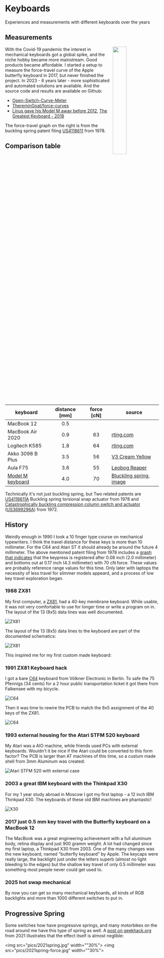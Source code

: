 # Keyboards

Experiences and measurements with different keyboards over the years

## Measurements

<img src="pics/US4118611A_2.jpg" align="right" width="30%">

With the Covid-19 pandemic the interest in mechanical keyboards got a global spike, and the niche hobby became more mainstream. Good products became affordable. I started a setup to measure the force-travel curve of the Apple butterfly keyboard in 2017, but never finished the project. In 2023 - 6 years later - more sophisticated and automated solutions are available. And the source code and results are available on Github:

- [Open-Switch-Curve-Meter](https://github.com/bluepylons/Open-Switch-Curve-Meter)
- [ThereminGoat/force-curves](https://github.com/ThereminGoat/force-curves)
- [Linus gave his Model M away before 2012](https://www.youtube.com/watch?v=hkmBzKTuE2w), [The Greatest Keyboard - 2018](https://www.youtube.com/watch?v=D7wmMZmMinM)

The force-travel graph on the right is from the buckling spring patent filing [US4118611](https://patents.google.com/patent/US4118611/en) from 1978.

## Comparison table

| keyboard         | distance [mm] | force [cN] | source          |
|------------------|:-------------:|:----------:|-----------------|
| MacBook 12       |           0.5 |            |                 |
| MacBook Air 2020 |           0.9 |         63 | [rting.com](https://www.rtings.com/laptop/reviews/apple/macbook-air-13-m1-2020)       |
| Logitech K585    |           1.8 |         64 | [rting.com](https://www.rtings.com/keyboard/1-3-1/graph/23175/key-switch-actuation-graph/logitech-k585-vs-apple-magic-keyboard-2017/38163/1601)       |
| Akko 3098 B Plus |           3.5 |         56 | [V3 Cream Yellow](https://github.com/ThereminGoat/force-curves/tree/main/Akko%20V3%20Cream%20Yellow) |
| Aula F75         |           3.6 |         55 | [Leobog Reaper](https://github.com/ThereminGoat/force-curves/tree/main/Leobog%20Reaper)   |
| [Model M keyboard](https://en.wikipedia.org/wiki/Model_M_keyboard) |  4.0 |  70 | [Bluckling spring](https://en.wikipedia.org/wiki/Buckling_spring),  [image](https://sharktastica.co.uk/resources/images/patents/US4118611A_2.jpg) |

Technically it's not just buckling spring, but 
Two related patents are [US4118611A](https://patents.google.com/patent/US4118611/en) Buckling spring torsional snap actuator from 1978 and [Catastrophically buckling compression column switch and actuator](https://patentimages.storage.googleapis.com/36/4b/99/36af15e33d4aff/US3699296.pdf) ([US3699296A](https://patents.google.com/patent/US3699296A/en)) from 1972.

## History

Weirdly enough in 1990 I took a 10 finger type course on mechanical typewriters. I think the travel distance for these keys is more than 10 millimeter. For the C64 and Atari ST it should already be around the future 4 millimeter. The above mentioned patent filing from 1978 includes a [graph that indicates](https://sharktastica.co.uk/resources/images/patents/US4118611A_2.jpg) that the keypress is registered after 0.08 inch (2.0 millimeter) and bottoms out at 0.17 inch (4.3 millimeter) with 70 cN force. These values are probably reference range values for this time. Only later with laptops the necessity of less travel for slimmer models appeard, and a process of low key travel exploration began.

###  1988 ZX81

My first computer, a [ZX81](https://en.wikipedia.org/wiki/ZX81), had a 40-key membrane keyboard. While usable, it was not very comfortable to use for longer time or write a program on in. The layout of the 13 (8x5) data lines was well documented. 

![ZX81](pics/ZX81.jpg)

The layout of the 13 (8x5) data lines to the keyboard are part of the documented schematics:

![ZX81](pics/ZX81-schematics.jpg)

This inspired me for my first custom made keyboard:

### 1991 ZX81 Keyboard hack

I got a bare [C64](https://en.wikipedia.org/wiki/Commodore_64) keyboard from Völkner Electronic in Berlin. To safe the 75 Pfennigs (34 cents) for a 2 hour public transportation ticket it got there from Falkensee with my bicycle.

![C64](pics/C64.jpg)

Then it was time to rewire the PCB to match the 8x5 assignment of the 40 keys of the ZX81. 

![C64](pics/C64-PCB.jpg)


### 1993 external housing for the Atari STFM 520 keyboard

My Atari was a AIO machine, while friends used PCs with external keyboards. Wouldn't it be nice if the Atari could be converted to this form factor? The PCB is larger than AT machines of this time, so a custum made shell from 3mm Aluminum was created:

![Atari STFM 520 with external case](pics/atari1024.jpg)

### 2003 a great IBM keyboard with the Thinkpad X30

For my 1 year study abroad in Moscow I got my first laptop - a 12 inch IBM Thinkpad X30. The keyboards of these old IBM machines are phantastic!

![X30](pics/x30.jpg)

### 2017 just 0.5 mm key travel with the Butterfly keyboard on a MacBook 12

The MacBook was a great engineering achievement with a full aluminum body, retina display and just 900 gramm weight. A lot had changed since my first laptop, a Thinkpad X30 from 2003. One of the many changes was the new keyboard, named "butterfly keyboard" by Apple. The keycaps were really large, the backlight just under the letters superb (almost no light bleeding to the edges) but the shallow key travel of only 0.5 millimeter was something most people never could get used to.

### 2025 hot swap mechanical

By now you can get so many mechanical keyboards, all kinds of RGB backlights and more than 1000 different switches to put in.

## Progressive Spring

Some switches how have progressive springs, and many motorbikes on the road around me have this type of spring as well. A [post on geekhack.org](https://geekhack.org/index.php?topic=112430.msg3040866#msg3040866) from 2021 illustrates that the effect itself is almost neglible:

<img src="pics/2021spring.jpg" width=""30%"> <img src="pics/2021spring-force.jpg" width=""30%">


